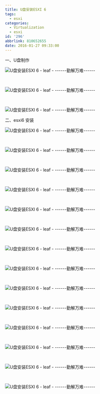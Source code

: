 ```yaml
---
title: U盘安装ESXI 6
tags:
  - esxi
categories:
  - Virtualization
  - esxi
id: '296'
abbrlink: 810652655
date: 2016-01-27 09:33:00
---
```


一、U盘制作  

![U盘安装ESXI 6 - leaf - ------勤解万难------](http://img1.ph.126.net/t65RyWO6ecLjVKGHsfbZxQ==/1062005087147784037.png "U盘安装ESXI 6 - leaf - ------勤解万难------")

 

![U盘安装ESXI 6 - leaf - ------勤解万难------](http://img0.ph.126.net/-gQ0Z0RK-Q7DWur_SKvKrw==/2783224569733136829.png "U盘安装ESXI 6 - leaf - ------勤解万难------")

 

![U盘安装ESXI 6 - leaf - ------勤解万难------](http://img0.ph.126.net/Q8CW_LtAz6wtPcPRWH-CmA==/6598214358320531577.png "U盘安装ESXI 6 - leaf - ------勤解万难------")

  

二、esxi6 安装 

![U盘安装ESXI 6 - leaf - ------勤解万难------](http://img2.ph.126.net/ddygF-_U_qPjUNWDxETegQ==/6619108377724573034.jpg "U盘安装ESXI 6 - leaf - ------勤解万难------")

 

![U盘安装ESXI 6 - leaf - ------勤解万难------](http://img1.ph.126.net/jdsZ6ahSLfabubfdWmyqnQ==/6619318384445479417.jpg "U盘安装ESXI 6 - leaf - ------勤解万难------")

 

![U盘安装ESXI 6 - leaf - ------勤解万难------](http://img2.ph.126.net/_kA6CX7vYcVtadQTi9S0YQ==/1059753287334112724.jpg "U盘安装ESXI 6 - leaf - ------勤解万难------")

 

![U盘安装ESXI 6 - leaf - ------勤解万难------](http://img2.ph.126.net/omjb7SvE5irl3imeqZBauA==/6608434318841873984.jpg "U盘安装ESXI 6 - leaf - ------勤解万难------")

 

![U盘安装ESXI 6 - leaf - ------勤解万难------](http://img1.ph.126.net/53AQFL8vfEcSvJ71dyK8ng==/6598198965157742920.jpg "U盘安装ESXI 6 - leaf - ------勤解万难------")

 

![U盘安装ESXI 6 - leaf - ------勤解万难------](http://img1.ph.126.net/XNj5WEm3EvRLjyFE0V8nkA==/6631233791959448065.jpg "U盘安装ESXI 6 - leaf - ------勤解万难------")

 

![U盘安装ESXI 6 - leaf - ------勤解万难------](http://img1.ph.126.net/QMHcPS6dALW3qBBfhw7uoQ==/2441513948006886049.jpg "U盘安装ESXI 6 - leaf - ------勤解万难------")

 

![U盘安装ESXI 6 - leaf - ------勤解万难------](http://img1.ph.126.net/RjgY5PoABqNiCoQ-xb0tyg==/6631361335308268702.jpg "U盘安装ESXI 6 - leaf - ------勤解万难------")

 

![U盘安装ESXI 6 - leaf - ------勤解万难------](http://img0.ph.126.net/QEUs_UDcbNDTBAZaYx1qGw==/6598240746599598519.jpg "U盘安装ESXI 6 - leaf - ------勤解万难------")

 

![U盘安装ESXI 6 - leaf - ------勤解万难------](http://img1.ph.126.net/to_hcCJXii_EvA-SAVkcww==/6630810479980925665.jpg "U盘安装ESXI 6 - leaf - ------勤解万难------")

 

![U盘安装ESXI 6 - leaf - ------勤解万难------](http://img0.ph.126.net/A_RATbLRWPlQAUP2rI0V2A==/6598169278343793459.jpg "U盘安装ESXI 6 - leaf - ------勤解万难------")

 

![U盘安装ESXI 6 - leaf - ------勤解万难------](http://img0.ph.126.net/gTE4yGTBU-BGBpDql6E2KA==/665125369985446191.jpg "U盘安装ESXI 6 - leaf - ------勤解万难------")

 

![U盘安装ESXI 6 - leaf - ------勤解万难------](http://img0.ph.126.net/lbNn4gJoU2KKeQedlJlgxg==/6598213258808903859.jpg "U盘安装ESXI 6 - leaf - ------勤解万难------")

 

![U盘安装ESXI 6 - leaf - ------勤解万难------](http://img2.ph.126.net/wh8uA8-WcQ-gzXV8mcE2kQ==/6619288697631528827.jpg "U盘安装ESXI 6 - leaf - ------勤解万难------")